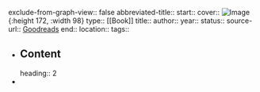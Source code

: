 exclude-from-graph-view:: false
abbreviated-title::
start::
cover:: ![Image](    ){:height 172, :width 98}
type:: [[Book]]
title::
author::
year::
status::
source-url:: [Goodreads]( )
end::
location::
tags::

- ## Content
  heading:: 2
-
